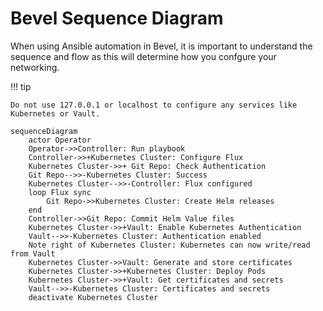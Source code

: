 # Bevel Sequence Diagram

When using Ansible automation in Bevel, it is important to understand the sequence and flow as this will determine how you confgure your networking. 

!!! tip

    Do not use 127.0.0.1 or localhost to configure any services like Kubernetes or Vault.

``` mermaid
sequenceDiagram
    actor Operator
    Operator->>Controller: Run playbook
    Controller->>+Kubernetes Cluster: Configure Flux
    Kubernetes Cluster->>+ Git Repo: Check Authentication
    Git Repo-->>-Kubernetes Cluster: Success
    Kubernetes Cluster-->>-Controller: Flux configured
    loop Flux sync
        Git Repo->>Kubernetes Cluster: Create Helm releases
    end
    Controller->>Git Repo: Commit Helm Value files
    Kubernetes Cluster->>+Vault: Enable Kubernetes Authentication
    Vault-->>-Kubernetes Cluster: Authentication enabled
    Note right of Kubernetes Cluster: Kubernetes can now write/read from Vault
    Kubernetes Cluster->>Vault: Generate and store certificates
    Kubernetes Cluster->>+Kubernetes Cluster: Deploy Pods
    Kubernetes Cluster->>+Vault: Get certificates and secrets
    Vault-->>-Kubernetes Cluster: Certificates and secrets
    deactivate Kubernetes Cluster

```

